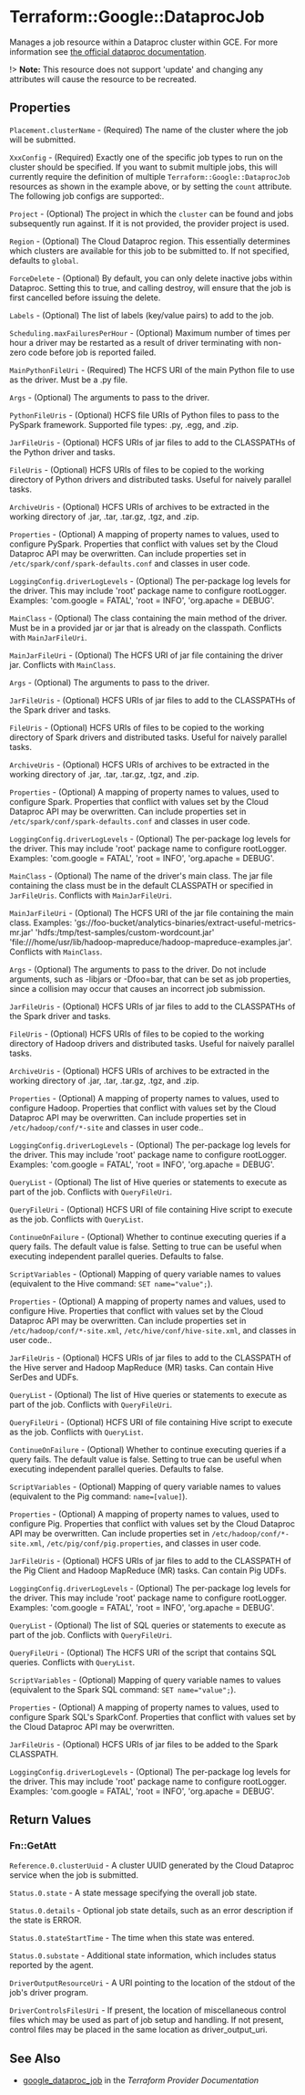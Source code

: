 # Terraform::Google::DataprocJob

Manages a job resource within a Dataproc cluster within GCE. For more information see
[the official dataproc documentation](https://cloud.google.com/dataproc/).

!> **Note:** This resource does not support 'update' and changing any attributes will cause the resource to be recreated.

## Properties

`Placement.clusterName` - (Required) The name of the cluster where the job
will be submitted.

`XxxConfig` - (Required) Exactly one of the specific job types to run on the
cluster should be specified. If you want to submit multiple jobs, this will
currently require the definition of multiple `Terraform::Google::DataprocJob` resources
as shown in the example above, or by setting the `count` attribute.
The following job configs are supported:.

`Project` - (Optional) The project in which the `cluster` can be found and jobs
subsequently run against. If it is not provided, the provider project is used.

`Region` - (Optional) The Cloud Dataproc region. This essentially determines which clusters are available
for this job to be submitted to. If not specified, defaults to `global`.

`ForceDelete` - (Optional) By default, you can only delete inactive jobs within
Dataproc. Setting this to true, and calling destroy, will ensure that the
job is first cancelled before issuing the delete.

`Labels` - (Optional) The list of labels (key/value pairs) to add to the job.

`Scheduling.maxFailuresPerHour` - (Optional) Maximum number of times per hour a driver may be restarted as a result of driver terminating with non-zero code before job is reported failed.

`MainPythonFileUri` - (Required) The HCFS URI of the main Python file to use as the driver. Must be a .py file.

`Args` - (Optional) The arguments to pass to the driver.

`PythonFileUris` - (Optional) HCFS file URIs of Python files to pass to the PySpark framework. Supported file types: .py, .egg, and .zip.

`JarFileUris` - (Optional) HCFS URIs of jar files to add to the CLASSPATHs of the Python driver and tasks.

`FileUris` - (Optional) HCFS URIs of files to be copied to the working directory of Python drivers and distributed tasks. Useful for naively parallel tasks.

`ArchiveUris` - (Optional) HCFS URIs of archives to be extracted in the working directory of .jar, .tar, .tar.gz, .tgz, and .zip.

`Properties` - (Optional) A mapping of property names to values, used to configure PySpark. Properties that conflict with values set by the Cloud Dataproc API may be overwritten. Can include properties set in `/etc/spark/conf/spark-defaults.conf` and classes in user code.

`LoggingConfig.driverLogLevels` - (Optional) The per-package log levels for the driver. This may include 'root' package name to configure rootLogger. Examples: 'com.google = FATAL', 'root = INFO', 'org.apache = DEBUG'.

`MainClass` - (Optional) The class containing the main method of the driver. Must be in a
provided jar or jar that is already on the classpath. Conflicts with `MainJarFileUri`.

`MainJarFileUri` - (Optional) The HCFS URI of jar file containing
the driver jar. Conflicts with `MainClass`.

`Args` - (Optional) The arguments to pass to the driver.

`JarFileUris` - (Optional) HCFS URIs of jar files to add to the CLASSPATHs of the Spark driver and tasks.

`FileUris` - (Optional) HCFS URIs of files to be copied to the working directory of Spark drivers and distributed tasks. Useful for naively parallel tasks.

`ArchiveUris` - (Optional) HCFS URIs of archives to be extracted in the working directory of .jar, .tar, .tar.gz, .tgz, and .zip.

`Properties` - (Optional) A mapping of property names to values, used to configure Spark. Properties that conflict with values set by the Cloud Dataproc API may be overwritten. Can include properties set in `/etc/spark/conf/spark-defaults.conf` and classes in user code.

`LoggingConfig.driverLogLevels` - (Optional) The per-package log levels for the driver. This may include 'root' package name to configure rootLogger. Examples: 'com.google = FATAL', 'root = INFO', 'org.apache = DEBUG'.

`MainClass` - (Optional) The name of the driver's main class. The jar file containing the class must be in the default CLASSPATH or specified in `JarFileUris`. Conflicts with `MainJarFileUri`.

`MainJarFileUri` - (Optional) The HCFS URI of the jar file containing the main class. Examples: 'gs://foo-bucket/analytics-binaries/extract-useful-metrics-mr.jar' 'hdfs:/tmp/test-samples/custom-wordcount.jar' 'file:///home/usr/lib/hadoop-mapreduce/hadoop-mapreduce-examples.jar'. Conflicts with `MainClass`.

`Args` - (Optional) The arguments to pass to the driver. Do not include arguments, such as -libjars or -Dfoo=bar, that can be set as job properties, since a collision may occur that causes an incorrect job submission.

`JarFileUris` - (Optional) HCFS URIs of jar files to add to the CLASSPATHs of the Spark driver and tasks.

`FileUris` - (Optional) HCFS URIs of files to be copied to the working directory of Hadoop drivers and distributed tasks. Useful for naively parallel tasks.

`ArchiveUris` - (Optional) HCFS URIs of archives to be extracted in the working directory of .jar, .tar, .tar.gz, .tgz, and .zip.

`Properties` - (Optional) A mapping of property names to values, used to configure Hadoop. Properties that conflict with values set by the Cloud Dataproc API may be overwritten. Can include properties set in `/etc/hadoop/conf/*-site` and classes in user code..

`LoggingConfig.driverLogLevels` - (Optional) The per-package log levels for the driver. This may include 'root' package name to configure rootLogger. Examples: 'com.google = FATAL', 'root = INFO', 'org.apache = DEBUG'.

`QueryList` - (Optional) The list of Hive queries or statements to execute as part of the job.
Conflicts with `QueryFileUri`.

`QueryFileUri` - (Optional) HCFS URI of file containing Hive script to execute as the job.
Conflicts with `QueryList`.

`ContinueOnFailure` - (Optional) Whether to continue executing queries if a query fails. The default value is false. Setting to true can be useful when executing independent parallel queries. Defaults to false.

`ScriptVariables` - (Optional) Mapping of query variable names to values (equivalent to the Hive command: `SET name="value";`).

`Properties` - (Optional)  A mapping of property names and values, used to configure Hive. Properties that conflict with values set by the Cloud Dataproc API may be overwritten. Can include properties set in `/etc/hadoop/conf/*-site.xml`, `/etc/hive/conf/hive-site.xml`, and classes in user code..

`JarFileUris` - (Optional) HCFS URIs of jar files to add to the CLASSPATH of the Hive server and Hadoop MapReduce (MR) tasks. Can contain Hive SerDes and UDFs.

`QueryList` - (Optional) The list of Hive queries or statements to execute as part of the job.
Conflicts with `QueryFileUri`.

`QueryFileUri` - (Optional) HCFS URI of file containing Hive script to execute as the job.
Conflicts with `QueryList`.

`ContinueOnFailure` - (Optional) Whether to continue executing queries if a query fails. The default value is false. Setting to true can be useful when executing independent parallel queries. Defaults to false.

`ScriptVariables` - (Optional) Mapping of query variable names to values (equivalent to the Pig command: `name=[value]`).

`Properties` - (Optional) A mapping of property names to values, used to configure Pig. Properties that conflict with values set by the Cloud Dataproc API may be overwritten. Can include properties set in `/etc/hadoop/conf/*-site.xml`, `/etc/pig/conf/pig.properties`, and classes in user code.

`JarFileUris` - (Optional) HCFS URIs of jar files to add to the CLASSPATH of the Pig Client and Hadoop MapReduce (MR) tasks. Can contain Pig UDFs.

`LoggingConfig.driverLogLevels` - (Optional) The per-package log levels for the driver. This may include 'root' package name to configure rootLogger. Examples: 'com.google = FATAL', 'root = INFO', 'org.apache = DEBUG'.

`QueryList` - (Optional) The list of SQL queries or statements to execute as part of the job.
Conflicts with `QueryFileUri`.

`QueryFileUri` - (Optional) The HCFS URI of the script that contains SQL queries.
Conflicts with `QueryList`.

`ScriptVariables` - (Optional) Mapping of query variable names to values (equivalent to the Spark SQL command: `SET name="value";`).

`Properties` - (Optional) A mapping of property names to values, used to configure Spark SQL's SparkConf. Properties that conflict with values set by the Cloud Dataproc API may be overwritten.

`JarFileUris` - (Optional) HCFS URIs of jar files to be added to the Spark CLASSPATH.

`LoggingConfig.driverLogLevels` - (Optional) The per-package log levels for the driver. This may include 'root' package name to configure rootLogger. Examples: 'com.google = FATAL', 'root = INFO', 'org.apache = DEBUG'.


## Return Values

### Fn::GetAtt

`Reference.0.clusterUuid` - A cluster UUID generated by the Cloud Dataproc service when the job is submitted.

`Status.0.state` - A state message specifying the overall job state.

`Status.0.details` - Optional job state details, such as an error description if the state is ERROR.

`Status.0.stateStartTime` - The time when this state was entered.

`Status.0.substate` - Additional state information, which includes status reported by the agent.

`DriverOutputResourceUri` - A URI pointing to the location of the stdout of the job's driver program.

`DriverControlsFilesUri` - If present, the location of miscellaneous control files which may be used as part of job setup and handling. If not present, control files may be placed in the same location as driver_output_uri.

## See Also

* [google_dataproc_job](https://www.terraform.io/docs/providers/google/r/dataproc_job.html) in the _Terraform Provider Documentation_